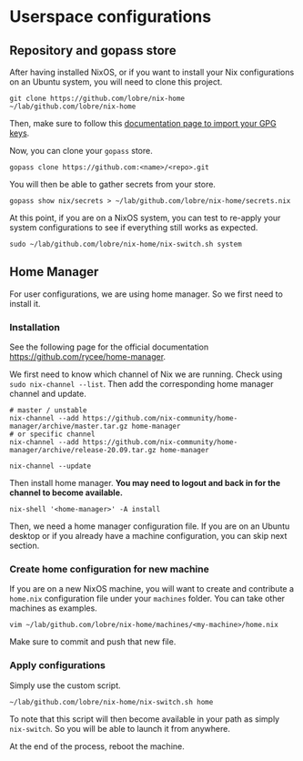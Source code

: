 # Userspace configurations

## Repository and gopass store

After having installed NixOS, or if you want to install your Nix configurations on an Ubuntu system, you will need to clone this project.

```
git clone https://github.com/lobre/nix-home ~/lab/github.com/lobre/nix-home
```

Then, make sure to follow this [documentation page to import your GPG keys](gpg.md).

Now, you can clone your `gopass` store.

```
gopass clone https://github.com:<name>/<repo>.git
```

You will then be able to gather secrets from your store.

```
gopass show nix/secrets > ~/lab/github.com/lobre/nix-home/secrets.nix
```

At this point, if you are on a NixOS system, you can test to re-apply your system configurations to see if everything still works as expected.

```
sudo ~/lab/github.com/lobre/nix-home/nix-switch.sh system
```

## Home Manager

For user configurations, we are using home manager. So we first need to install it.

### Installation

See the following page for the official documentation https://github.com/rycee/home-manager.

We first need to know which channel of Nix we are running. Check using `sudo nix-channel --list`. Then add the corresponding home manager channel and update.

```
# master / unstable
nix-channel --add https://github.com/nix-community/home-manager/archive/master.tar.gz home-manager
# or specific channel
nix-channel --add https://github.com/nix-community/home-manager/archive/release-20.09.tar.gz home-manager

nix-channel --update
```

Then install home manager. **You may need to logout and back in for the channel to become available.**

```
nix-shell '<home-manager>' -A install
```

Then, we need a home manager configuration file. If you are on an Ubuntu desktop or if you already have a machine configuration, you can skip next section.

### Create home configuration for new machine

If you are on a new NixOS machine, you will want to create and contribute a `home.nix` configuration file under your `machines` folder. You can take other machines as examples.

```
vim ~/lab/github.com/lobre/nix-home/machines/<my-machine>/home.nix
```

Make sure to commit and push that new file.

### Apply configurations

Simply use the custom script.

```
~/lab/github.com/lobre/nix-home/nix-switch.sh home
```

To note that this script will then become available in your path as simply `nix-switch`. So you will be able to launch it from anywhere.

At the end of the process, reboot the machine.

